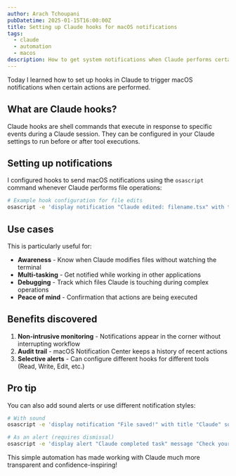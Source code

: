 ```yaml
---
author: Arach Tchoupani
pubDatetime: 2025-01-15T16:00:00Z
title: Setting up Claude hooks for macOS notifications
tags:
  - claude
  - automation
  - macos
description: How to get system notifications when Claude performs certain actions
---
```


Today I learned how to set up hooks in Claude to trigger macOS notifications when certain actions are performed.

## What are Claude hooks?

Claude hooks are shell commands that execute in response to specific events during a Claude session. They can be configured in your Claude settings to run before or after tool executions.

## Setting up notifications

I configured hooks to send macOS notifications using the `osascript` command whenever Claude performs file operations:

```bash
# Example hook configuration for file edits
osascript -e 'display notification "Claude edited: filename.tsx" with title "Claude Code"'
```

## Use cases

This is particularly useful for:
- **Awareness** - Know when Claude modifies files without watching the terminal
- **Multi-tasking** - Get notified while working in other applications
- **Debugging** - Track which files Claude is touching during complex operations
- **Peace of mind** - Confirmation that actions are being executed

## Benefits discovered

1. **Non-intrusive monitoring** - Notifications appear in the corner without interrupting workflow
2. **Audit trail** - macOS Notification Center keeps a history of recent actions
3. **Selective alerts** - Can configure different hooks for different tools (Read, Write, Edit, etc.)

## Pro tip

You can also add sound alerts or use different notification styles:
```bash
# With sound
osascript -e 'display notification "File saved!" with title "Claude" sound name "Glass"'

# As an alert (requires dismissal)
osascript -e 'display alert "Claude completed task" message "Check your files"'
```

This simple automation has made working with Claude much more transparent and confidence-inspiring!